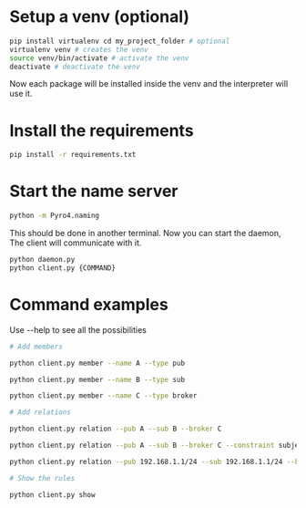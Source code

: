 # Setup a venv (optional)

```sh
pip install virtualenv cd my_project_folder # optional 
virtualenv venv # creates the venv 
source venv/bin/activate # activate the venv
deactivate # deactivate the venv
```

Now each package will be installed inside the venv and the interpreter will use it.

# Install the requirements

```sh
pip install -r requirements.txt
```

# Start the name server

```sh
python -m Pyro4.naming
```

This should be done in another terminal. Now you can start the daemon, The client will communicate with it.

```sh
python daemon.py
python client.py {COMMAND}
```

# Command examples

Use --help to see all the possibilities

```sh
# Add members

python client.py member --name A --type pub

python client.py member --name B --type sub

python client.py member --name C --type broker

# Add relations

python client.py relation --pub A --sub B --broker C

python client.py relation --pub A --sub B --broker C --constraint subject/allo --constraint time/20:00-22:00 --constraint str/name/bob/alice

python client.py relation --pub 192.168.1.1/24 --sub 192.168.1.1/24 --broker 192.168.1.1/24 --constraint subject/allo --constraint time/20:00-22:00 --constraint str/name/bob/alice

# Show the rules

python client.py show
```

